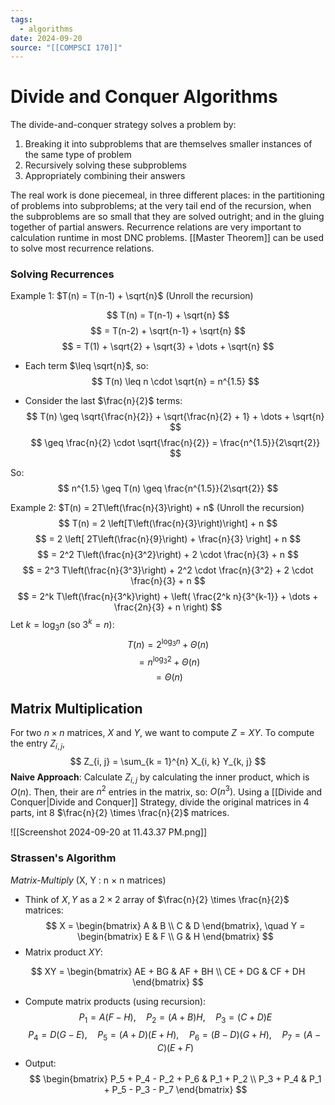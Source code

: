 ```yaml
---
tags:
  - algorithms
date: 2024-09-20
source: "[[COMPSCI 170]]"
---
```

# Divide and Conquer Algorithms

The divide-and-conquer strategy solves a problem by:
1. Breaking it into subproblems that are themselves smaller instances of the same type of problem
2. Recursively solving these subproblems
3. Appropriately combining their answers

The real work is done piecemeal, in three different places: in the partitioning of problems into subproblems; at the very tail end of the recursion, when the subproblems are so small that they are solved outright; and in the gluing together of partial answers. Recurrence relations are very important to calculation runtime in most DNC problems. [[Master Theorem]] can be used to solve most recurrence relations.

### Solving Recurrences
Example 1: $T(n) = T(n-1) + \sqrt{n}$
(Unroll the recursion)

$$
T(n) = T(n-1) + \sqrt{n}
$$
$$
= T(n-2) + \sqrt{n-1} + \sqrt{n}
$$
$$
= T(1) + \sqrt{2} + \sqrt{3} + \dots + \sqrt{n}
$$

- Each term $\leq \sqrt{n}$, so:
  $$
  T(n) \leq n \cdot \sqrt{n} = n^{1.5}
  $$

- Consider the last $\frac{n}{2}$ terms:
  $$
  T(n) \geq \sqrt{\frac{n}{2}} + \sqrt{\frac{n}{2} + 1} + \dots + \sqrt{n}
  $$
  $$
  \geq \frac{n}{2} \cdot \sqrt{\frac{n}{2}} = \frac{n^{1.5}}{2\sqrt{2}}
  $$

So:
$$
n^{1.5} \geq T(n) \geq \frac{n^{1.5}}{2\sqrt{2}}
$$

Example 2: $T(n) = 2T\left(\frac{n}{3}\right) + n$
(Unroll the recursion)
$$
T(n) = 2 \left[T\left(\frac{n}{3}\right)\right] + n
$$
$$
= 2 \left[ 2T\left(\frac{n}{9}\right) + \frac{n}{3} \right] + n
$$
$$
= 2^2 T\left(\frac{n}{3^2}\right) + 2 \cdot \frac{n}{3} + n
$$
$$
= 2^3 T\left(\frac{n}{3^3}\right) + 2^2 \cdot \frac{n}{3^2} + 2 \cdot \frac{n}{3} + n
$$
$$
= 2^k T\left(\frac{n}{3^k}\right) + \left( \frac{2^k n}{3^{k-1}} + \dots + \frac{2n}{3} + n \right)
$$
Let $k = \log_3 n$ (so $3^k = n$):
$$
T(n) = 2^{\log_3 n} + \Theta(n)
$$
$$
= n^{\log_3 2} + \Theta(n)
$$
$$
= \Theta(n)
$$


## Matrix Multiplication

For two $n \times n$ matrices, $X$ and $Y$, we want to compute $Z=XY$. To compute the entry $Z_{i,j}$,
$$
Z_{i, j} = \sum_{k = 1}^{n} X_{i, k} Y_{k, j}
$$
__Naive Approach__: Calculate $Z_{i,j}$ by calculating the inner product, which is $O(n)$. Then, their are $n^{2}$ entries in the matrix, so: $O(n^3)$. Using a [[Divide and Conquer|Divide and Conquer]] Strategy, divide the original matrices in 4 parts, int 8 $\frac{n}{2} \times \frac{n}{2}$ matrices.

![[Screenshot 2024-09-20 at 11.43.37 PM.png]]

### Strassen's Algorithm
_Matrix-Multiply_ (X, Y : n × n matrices)
- Think of $X, Y$ as a $2 \times 2$ array of $\frac{n}{2} \times \frac{n}{2}$ matrices:
$$
X = \begin{bmatrix} A & B \\ C & D \end{bmatrix}, \quad
Y = \begin{bmatrix} E & F \\ G & H \end{bmatrix}
$$
- Matrix product $XY$:

$$
XY = \begin{bmatrix} AE + BG & AF + BH \\ CE + DG & CF + DH \end{bmatrix}
$$
- Compute matrix products (using recursion):
$$
P_1 = A(F - H), \quad P_2 = (A + B)H, \quad P_3 = (C + D)E
$$
$$
P_4 = D(G - E), \quad P_5 = (A + D)(E + H), \quad P_6 = (B - D)(G + H), \quad P_7 = (A - C)(E + F)
$$
- Output:
$$
\begin{bmatrix}
P_5 + P_4 - P_2 + P_6 & P_1 + P_2 \\
P_3 + P_4 & P_1 + P_5 - P_3 - P_7
\end{bmatrix}
$$

